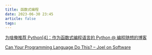 ```yaml
---
title: 函数式编程
date: 2023-06-30 23:45
article: false
tags:
---
```


[为啥俺推荐 Python[4]：作为函数式编程语言的 Python @ 编程随想的博客](https://program-think.blogspot.com/2012/02/why-choose-python-4-fp.html)  

[Can Your Programming Language Do This? – Joel on Software](https://www.joelonsoftware.com/2006/08/01/can-your-programming-language-do-this/)
